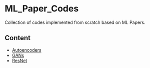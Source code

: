 # ML_Paper_Codes
Collection of codes implemented from scratch based on ML Papers.

## Content
- [Autoencoders](./Autoencoders/)
- [GANs](./GANs/)
- [ResNet](./ResNet/)
